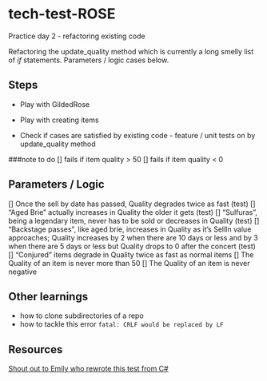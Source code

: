 # tech-test-ROSE

Practice day 2 - refactoring existing code

Refactoring the update_quality method which is currently a long smelly list of *if* statements. Parameters / logic cases below.

## Steps

- Play with GildedRose
- Play with creating items

- Check if cases are satisfied by existing code - feature  / unit tests on by update_quality method

###note to do
[] fails if item quality > 50
[] fails if item quality < 0

## Parameters / Logic
[] Once the sell by date has passed, Quality degrades twice as fast (test)
[] “Aged Brie” actually increases in Quality the older it gets (test)
[] “Sulfuras”, being a legendary item, never has to be sold or decreases in Quality (test)
[] “Backstage passes”, like aged brie, increases in Quality as it’s SellIn value approaches; Quality increases by 2 when there are 10 days or less and by 3 when there are 5 days or less but Quality drops to 0 after the concert (test)
[] “Conjured” items degrade in Quality twice as fast as normal items
[] The Quality of an item is never more than 50
[] The Quality of an item is never negative


## Other learnings
- how to clone subdirectories of a repo
- how to tackle this error `fatal: CRLF would be replaced by LF`





## Resources

[Shout out to Emily who rewrote this test from C#](https://github.com/emilybache/GildedRose-Refactoring-Kata)
